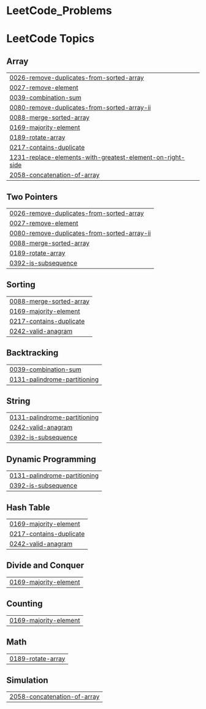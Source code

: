 # LeetCode_Problems
<!---LeetCode Topics Start-->
# LeetCode Topics
## Array
|  |
| ------- |
| [0026-remove-duplicates-from-sorted-array](https://github.com/MuntasirAraf14/LeetCode_Problems/tree/master/0026-remove-duplicates-from-sorted-array) |
| [0027-remove-element](https://github.com/MuntasirAraf14/LeetCode_Problems/tree/master/0027-remove-element) |
| [0039-combination-sum](https://github.com/MuntasirAraf14/LeetCode_Problems/tree/master/0039-combination-sum) |
| [0080-remove-duplicates-from-sorted-array-ii](https://github.com/MuntasirAraf14/LeetCode_Problems/tree/master/0080-remove-duplicates-from-sorted-array-ii) |
| [0088-merge-sorted-array](https://github.com/MuntasirAraf14/LeetCode_Problems/tree/master/0088-merge-sorted-array) |
| [0169-majority-element](https://github.com/MuntasirAraf14/LeetCode_Problems/tree/master/0169-majority-element) |
| [0189-rotate-array](https://github.com/MuntasirAraf14/LeetCode_Problems/tree/master/0189-rotate-array) |
| [0217-contains-duplicate](https://github.com/MuntasirAraf14/LeetCode_Problems/tree/master/0217-contains-duplicate) |
| [1231-replace-elements-with-greatest-element-on-right-side](https://github.com/MuntasirAraf14/LeetCode_Problems/tree/master/1231-replace-elements-with-greatest-element-on-right-side) |
| [2058-concatenation-of-array](https://github.com/MuntasirAraf14/LeetCode_Problems/tree/master/2058-concatenation-of-array) |
## Two Pointers
|  |
| ------- |
| [0026-remove-duplicates-from-sorted-array](https://github.com/MuntasirAraf14/LeetCode_Problems/tree/master/0026-remove-duplicates-from-sorted-array) |
| [0027-remove-element](https://github.com/MuntasirAraf14/LeetCode_Problems/tree/master/0027-remove-element) |
| [0080-remove-duplicates-from-sorted-array-ii](https://github.com/MuntasirAraf14/LeetCode_Problems/tree/master/0080-remove-duplicates-from-sorted-array-ii) |
| [0088-merge-sorted-array](https://github.com/MuntasirAraf14/LeetCode_Problems/tree/master/0088-merge-sorted-array) |
| [0189-rotate-array](https://github.com/MuntasirAraf14/LeetCode_Problems/tree/master/0189-rotate-array) |
| [0392-is-subsequence](https://github.com/MuntasirAraf14/LeetCode_Problems/tree/master/0392-is-subsequence) |
## Sorting
|  |
| ------- |
| [0088-merge-sorted-array](https://github.com/MuntasirAraf14/LeetCode_Problems/tree/master/0088-merge-sorted-array) |
| [0169-majority-element](https://github.com/MuntasirAraf14/LeetCode_Problems/tree/master/0169-majority-element) |
| [0217-contains-duplicate](https://github.com/MuntasirAraf14/LeetCode_Problems/tree/master/0217-contains-duplicate) |
| [0242-valid-anagram](https://github.com/MuntasirAraf14/LeetCode_Problems/tree/master/0242-valid-anagram) |
## Backtracking
|  |
| ------- |
| [0039-combination-sum](https://github.com/MuntasirAraf14/LeetCode_Problems/tree/master/0039-combination-sum) |
| [0131-palindrome-partitioning](https://github.com/MuntasirAraf14/LeetCode_Problems/tree/master/0131-palindrome-partitioning) |
## String
|  |
| ------- |
| [0131-palindrome-partitioning](https://github.com/MuntasirAraf14/LeetCode_Problems/tree/master/0131-palindrome-partitioning) |
| [0242-valid-anagram](https://github.com/MuntasirAraf14/LeetCode_Problems/tree/master/0242-valid-anagram) |
| [0392-is-subsequence](https://github.com/MuntasirAraf14/LeetCode_Problems/tree/master/0392-is-subsequence) |
## Dynamic Programming
|  |
| ------- |
| [0131-palindrome-partitioning](https://github.com/MuntasirAraf14/LeetCode_Problems/tree/master/0131-palindrome-partitioning) |
| [0392-is-subsequence](https://github.com/MuntasirAraf14/LeetCode_Problems/tree/master/0392-is-subsequence) |
## Hash Table
|  |
| ------- |
| [0169-majority-element](https://github.com/MuntasirAraf14/LeetCode_Problems/tree/master/0169-majority-element) |
| [0217-contains-duplicate](https://github.com/MuntasirAraf14/LeetCode_Problems/tree/master/0217-contains-duplicate) |
| [0242-valid-anagram](https://github.com/MuntasirAraf14/LeetCode_Problems/tree/master/0242-valid-anagram) |
## Divide and Conquer
|  |
| ------- |
| [0169-majority-element](https://github.com/MuntasirAraf14/LeetCode_Problems/tree/master/0169-majority-element) |
## Counting
|  |
| ------- |
| [0169-majority-element](https://github.com/MuntasirAraf14/LeetCode_Problems/tree/master/0169-majority-element) |
## Math
|  |
| ------- |
| [0189-rotate-array](https://github.com/MuntasirAraf14/LeetCode_Problems/tree/master/0189-rotate-array) |
## Simulation
|  |
| ------- |
| [2058-concatenation-of-array](https://github.com/MuntasirAraf14/LeetCode_Problems/tree/master/2058-concatenation-of-array) |
<!---LeetCode Topics End-->